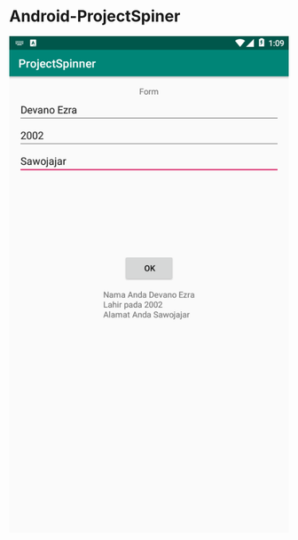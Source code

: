 # Android-ProjectSpiner

![alt text](https://github.com/Devanoezra/Android-ProjectSpiner/blob/master/project.png)
